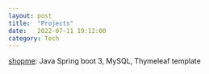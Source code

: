 ```yaml
---
layout: post
title:  "Projects"
date:   2022-07-11 19:12:00
category: Tech
---
```

[shopme](https://github.com/tangsiwei0831/shopme): Java Spring boot 3, MySQL, Thymeleaf template 